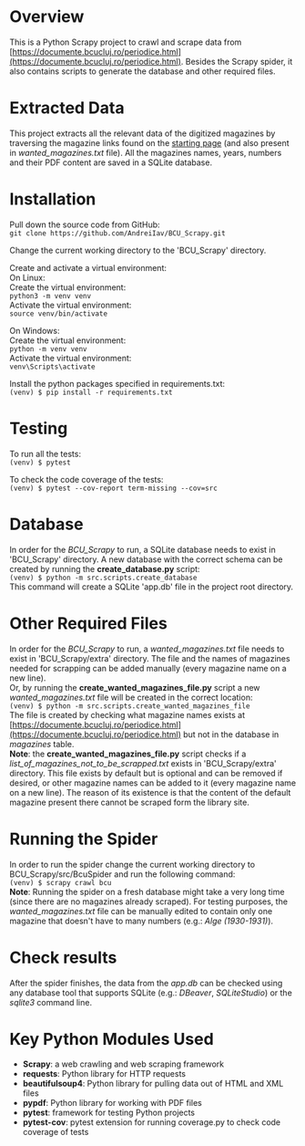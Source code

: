 # Overview
This is a Python Scrapy project to crawl and scrape data from [https://documente.bcucluj.ro/periodice.html](https://documente.bcucluj.ro/periodice.html).
Besides the Scrapy spider, it also contains scripts to generate the database and other required
files. 


# Extracted Data
This project extracts all the relevant data of the digitized magazines by traversing the magazine links found on the [starting page](https://documente.bcucluj.ro/periodice.html) (and also present in _wanted_magazines.txt_ file).
All the magazines names, years, numbers and their PDF content are saved in a SQLite database. 


# Installation
Pull down the source code from GitHub:\
`git clone https://github.com/AndreiIav/BCU_Scrapy.git`

Change the current working directory to the 'BCU_Scrapy' directory. 

Create and activate a virtual environment:\
On Linux:\
Create the virtual environment:\
`python3 -m venv venv`\
Activate the virtual environment:\
`source venv/bin/activate`

On Windows:\
Create the virtual environment:\
`python -m venv venv`\
Activate the virtual environment:\
`venv\Scripts\activate`

Install the python packages specified in requirements.txt:\
`(venv) $ pip install -r requirements.txt`

# Testing
To run all the tests:\
`(venv) $ pytest`

To check the code coverage of the tests:\
`(venv) $ pytest --cov-report term-missing --cov=src`

# Database
In order for the _BCU_Scrapy_ to run, a SQLite database needs to exist in 'BCU_Scrapy' directory.
A new database with the correct schema can be created by running the **create_database.py** script:\
`(venv) $ python -m src.scripts.create_database`\
This command will create a SQLite 'app.db' file in the project root directory.


# Other Required Files
In order for the _BCU_Scrapy_ to run, a *wanted_magazines.txt* file needs to exist in 'BCU_Scrapy/extra' directory.
The file and the names of magazines needed for scrapping can be added manually (every magazine name on a new line).\
Or, by running the **create_wanted_magazines_file.py** script a new *wanted_magazines.txt* file will be
created in the correct location:\
`(venv) $ python -m src.scripts.create_wanted_magazines_file`\
The file is created by checking what magazine names exists at [https://documente.bcucluj.ro/periodice.html](https://documente.bcucluj.ro/periodice.html)
but not in the database in _magazines_ table.\
**Note**: the **create_wanted_magazines_file.py** script checks if a *list_of_magazines_not_to_be_scrapped.txt*
exists in 'BCU_Scrapy/extra' directory. This file exists by default but is optional and can be removed if desired, or other magazine names can be added to it (every magazine name on a new line). The reason of its existence is that the content of the default magazine present there cannot be scraped form the library site.

# Running the Spider
In order to run the spider change the current working directory to BCU_Scrapy/src/BcuSpider and run the following command:\
`(venv) $ scrapy crawl bcu`\
**Note**: Running the spider on a fresh database might take a very long time (since there are no magazines already scraped). For testing purposes, the _wanted_magazines.txt_ file can be manually edited to contain only one magazine 
that doesn't have to many numbers (e.g.: _Alge (1930-1931)_).

# Check results
After the spider finishes, the data from the _app.db_ can be checked using any database tool that supports SQLite (e.g.: _DBeaver_, _SQLiteStudio_) or the _sqlite3_ command line. 

# Key Python Modules Used
- **Scrapy**: a web crawling and web scraping framework
- **requests**: Python library for HTTP requests
- **beautifulsoup4**: Python library for pulling data out of HTML and XML files
- **pypdf**: Python library for working with PDF files
- **pytest**: framework for testing Python projects
- **pytest-cov**: pytest extension for running coverage\.py to check code coverage of tests